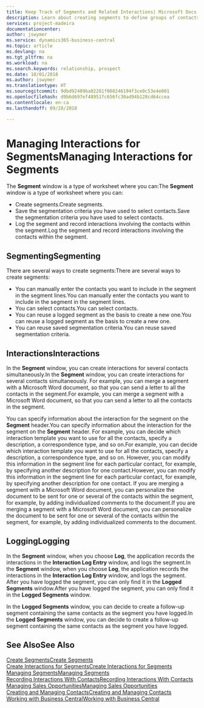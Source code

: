 ```yaml
---
title: Keep Track of Segments and Related Interactions| Microsoft Docs
description: Learn about creating segments to define groups of contacts and specifying interactions for segments.
services: project-madeira
documentationcenter: 
author: jswymer
ms.service: dynamics365-business-central
ms.topic: article
ms.devlang: na
ms.tgt_pltfrm: na
ms.workload: na
ms.search.keywords: relationship, prospect
ms.date: 10/01/2018
ms.author: jswymer
ms.translationtype: HT
ms.sourcegitcommit: 9dbd92409ba02281f008246194f3ce0c53e4e001
ms.openlocfilehash: d9b6d697ef48951fc656fc30ad94b128cd64ccea
ms.contentlocale: en-ca
ms.lasthandoff: 09/28/2018

---
```

# <a name="managing-interactions-for-segments"></a><span data-ttu-id="7399a-103">Managing Interactions for Segments</span><span class="sxs-lookup"><span data-stu-id="7399a-103">Managing Interactions for Segments</span></span>
<span data-ttu-id="7399a-104">The **Segment** window is a type of worksheet where you can:</span><span class="sxs-lookup"><span data-stu-id="7399a-104">The **Segment** window is a type of worksheet where you can:</span></span>

* <span data-ttu-id="7399a-105">Create segments.</span><span class="sxs-lookup"><span data-stu-id="7399a-105">Create segments.</span></span>
* <span data-ttu-id="7399a-106">Save the segmentation criteria you have used to select contacts.</span><span class="sxs-lookup"><span data-stu-id="7399a-106">Save the segmentation criteria you have used to select contacts.</span></span>
* <span data-ttu-id="7399a-107">Log the segment and record interactions involving the contacts within the segment.</span><span class="sxs-lookup"><span data-stu-id="7399a-107">Log the segment and record interactions involving the contacts within the segment.</span></span>

## <a name="segmenting"></a><span data-ttu-id="7399a-108">Segmenting</span><span class="sxs-lookup"><span data-stu-id="7399a-108">Segmenting</span></span>
<span data-ttu-id="7399a-109">There are several ways to create segments:</span><span class="sxs-lookup"><span data-stu-id="7399a-109">There are several ways to create segments:</span></span>

* <span data-ttu-id="7399a-110">You can manually enter the contacts you want to include in the segment in the segment lines.</span><span class="sxs-lookup"><span data-stu-id="7399a-110">You can manually enter the contacts you want to include in the segment in the segment lines.</span></span>
* <span data-ttu-id="7399a-111">You can select contacts.</span><span class="sxs-lookup"><span data-stu-id="7399a-111">You can select contacts.</span></span>
* <span data-ttu-id="7399a-112">You can reuse a logged segment as the basis to create a new one.</span><span class="sxs-lookup"><span data-stu-id="7399a-112">You can reuse a logged segment as the basis to create a new one.</span></span>
* <span data-ttu-id="7399a-113">You can reuse saved segmentation criteria.</span><span class="sxs-lookup"><span data-stu-id="7399a-113">You can reuse saved segmentation criteria.</span></span>

## <a name="interactions"></a><span data-ttu-id="7399a-114">Interactions</span><span class="sxs-lookup"><span data-stu-id="7399a-114">Interactions</span></span>
<span data-ttu-id="7399a-115">In the **Segment** window, you can create interactions for several contacts simultaneously.</span><span class="sxs-lookup"><span data-stu-id="7399a-115">In the **Segment** window, you can create interactions for several contacts simultaneously.</span></span> <span data-ttu-id="7399a-116">For example, you can merge a segment with a Microsoft Word document, so that you can send a letter to all the contacts in the segment.</span><span class="sxs-lookup"><span data-stu-id="7399a-116">For example, you can merge a segment with a Microsoft Word document, so that you can send a letter to all the contacts in the segment.</span></span>

<span data-ttu-id="7399a-117">You can specify information about the interaction for the segment on the **Segment** header.</span><span class="sxs-lookup"><span data-stu-id="7399a-117">You can specify information about the interaction for the segment on the **Segment** header.</span></span> <span data-ttu-id="7399a-118">For example, you can decide which interaction template you want to use for all the contacts, specify a description, a correspondence type, and so on.</span><span class="sxs-lookup"><span data-stu-id="7399a-118">For example, you can decide which interaction template you want to use for all the contacts, specify a description, a correspondence type, and so on.</span></span> <span data-ttu-id="7399a-119">However, you can modify this information in the segment line for each particular contact, for example, by specifying another description for one contact.</span><span class="sxs-lookup"><span data-stu-id="7399a-119">However, you can modify this information in the segment line for each particular contact, for example, by specifying another description for one contact.</span></span> <span data-ttu-id="7399a-120">If you are merging a segment with a Microsoft Word document, you can personalize the document to be sent for one or several of the contacts within the segment, for example, by adding individualized comments to the document.</span><span class="sxs-lookup"><span data-stu-id="7399a-120">If you are merging a segment with a Microsoft Word document, you can personalize the document to be sent for one or several of the contacts within the segment, for example, by adding individualized comments to the document.</span></span>

## <a name="logging"></a><span data-ttu-id="7399a-121">Logging</span><span class="sxs-lookup"><span data-stu-id="7399a-121">Logging</span></span>
<span data-ttu-id="7399a-122">In the **Segment** window, when you choose **Log**, the application records the interactions in the **Interaction Log Entry** window, and logs the segment.</span><span class="sxs-lookup"><span data-stu-id="7399a-122">In the **Segment** window, when you choose **Log**, the application records the interactions in the **Interaction Log Entry** window, and logs the segment.</span></span> <span data-ttu-id="7399a-123">After you have logged the segment, you can only find it in the **Logged Segments** window.</span><span class="sxs-lookup"><span data-stu-id="7399a-123">After you have logged the segment, you can only find it in the **Logged Segments** window.</span></span>

<span data-ttu-id="7399a-124">In the **Logged Segments** window, you can decide to create a follow-up segment containing the same contacts as the segment you have logged.</span><span class="sxs-lookup"><span data-stu-id="7399a-124">In the **Logged Segments** window, you can decide to create a follow-up segment containing the same contacts as the segment you have logged.</span></span>

## <a name="see-also"></a><span data-ttu-id="7399a-125">See Also</span><span class="sxs-lookup"><span data-stu-id="7399a-125">See Also</span></span>
[<span data-ttu-id="7399a-126">Create Segments</span><span class="sxs-lookup"><span data-stu-id="7399a-126">Create Segments</span></span>](marketing-how-create-segment.md)  
[<span data-ttu-id="7399a-127">Create Interactions for Segments</span><span class="sxs-lookup"><span data-stu-id="7399a-127">Create Interactions for Segments</span></span>](marketing-how-create-interactions.md)  
[<span data-ttu-id="7399a-128">Managing Segments</span><span class="sxs-lookup"><span data-stu-id="7399a-128">Managing Segments</span></span>](marketing-segments.md)  
[<span data-ttu-id="7399a-129">Recording Interactions With Contacts</span><span class="sxs-lookup"><span data-stu-id="7399a-129">Recording Interactions With Contacts</span></span>](marketing-interactions.md)  
[<span data-ttu-id="7399a-130">Managing Sales Opportunities</span><span class="sxs-lookup"><span data-stu-id="7399a-130">Managing Sales Opportunities</span></span>](marketing-manage-sales-opportunities.md)  
[<span data-ttu-id="7399a-131">Creating and Managing Contacts</span><span class="sxs-lookup"><span data-stu-id="7399a-131">Creating and Managing Contacts</span></span>](marketing-contacts.md)  
[<span data-ttu-id="7399a-132">Working with Business Central</span><span class="sxs-lookup"><span data-stu-id="7399a-132">Working with Business Central</span></span>](ui-work-product.md)

